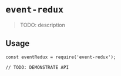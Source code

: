 # `event-redux`

> TODO: description

## Usage

```
const eventRedux = require('event-redux');

// TODO: DEMONSTRATE API
```
